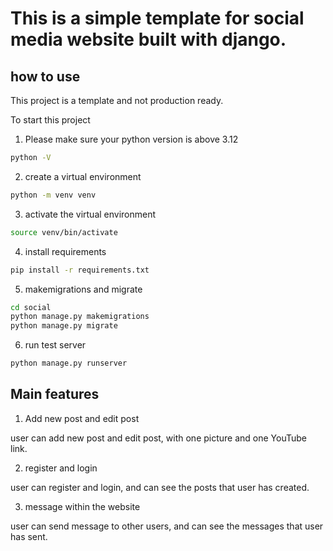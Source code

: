 # This is a simple template for social media website built with django.

## how to use

This project is a template and not production ready.

To start this project

1. Please make sure your python version is above 3.12

```bash
python -V
```

2. create a virtual environment

```bash
python -m venv venv
```

3. activate the virtual environment

```bash
source venv/bin/activate
```

4. install requirements

```bash
pip install -r requirements.txt
```

5. makemigrations and migrate

```bash
cd social
python manage.py makemigrations
python manage.py migrate
```

6. run test server
    
 ```bash
python manage.py runserver
```

## Main features
1. Add new post and edit post

user can add new post and edit post, with one picture and one YouTube link.

2. register and login

user can register and login, and can see the posts that user has created.

3. message within the website

user can send message to other users, and can see the messages that user has sent.